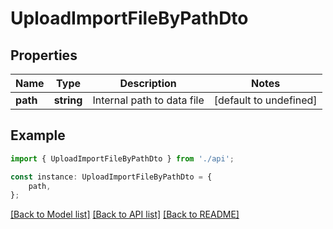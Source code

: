 # UploadImportFileByPathDto


## Properties

Name | Type | Description | Notes
------------ | ------------- | ------------- | -------------
**path** | **string** | Internal path to data file | [default to undefined]

## Example

```typescript
import { UploadImportFileByPathDto } from './api';

const instance: UploadImportFileByPathDto = {
    path,
};
```

[[Back to Model list]](../README.md#documentation-for-models) [[Back to API list]](../README.md#documentation-for-api-endpoints) [[Back to README]](../README.md)
